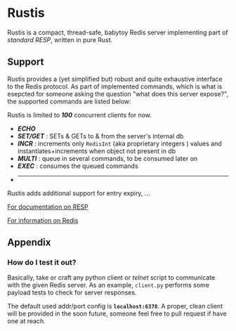 # Rustis
Rustis is a compact, thread-safe, babytoy Redis server implementing  part of *standard RESP*, written in pure Rust.

## Support
Rustis provides a (yet simplified but) robust and quite exhaustive interface to the Redis protocol.
As part of implemented commands, which is what is esepcted for someone asking the question "what does this server expose?", the supported commands are listed below:

Rustis is limited to ***100*** concurrent clients for now.

- ***ECHO***
- ***SET/GET*** : SETs & GETs to & from the server's internal db
- ***INCR*** : increments only `RedisInt` (aka proprietary integers ) values and instantiates+increments when object not present in db
- ***MULTI*** : queue in several commands, to be consumed later on
- ***EXEC*** : consumes the queued commands
- ******


Rustis adds additional support for entry expiry, ...

[For documentation on RESP](https://redis.io/docs/latest/develop/reference/protocol-spec/)

[For information on Redis](https://en.wikipedia.org/wiki/Redis)


## Appendix

### How do I test it out?

Basically, take or craft any python client or *telnet* script to communicate with the given Redis server. As an example, `client.py` performs some payload tests to check for server responses. 

The default used addr/port config is **`localhost:6378`**.
A proper, clean client will be provided in the soon future, someone feel free to pull request if have one at reach.
